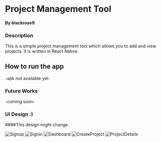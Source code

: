 # Project Management Tool
#### By blackrose9

### Description
This is a simple project management tool which allows you to add and view projects. 
It is written in React Native.

## How to run the app
-apk not available yet-

### Future Works
-coming soon-

### UI Design :) 
####This design might change

![Signup](https://github.com/blackrose9/overnight-pmt/blob/dev/design/signUp.png)
![Signin](https://github.com/blackrose9/overnight-pmt/blob/dev/design/signIn.png)
![Dashboard](https://github.com/blackrose9/overnight-pmt/blob/dev/design/dashboard.png)
![CreateProject](https://github.com/blackrose9/overnight-pmt/blob/dev/design/createProject.png)
![ProjectDetails](https://github.com/blackrose9/overnight-pmt/blob/dev/design/projectDetails.png)

